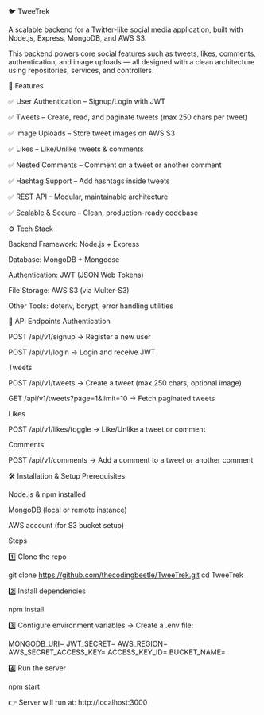 🐦 TweeTrek

A scalable backend for a Twitter-like social media application, built with Node.js, Express, MongoDB, and AWS S3.

This backend powers core social features such as tweets, likes, comments, authentication, and image uploads — all designed with a clean architecture using repositories, services, and controllers.

🚀 Features

✅ User Authentication – Signup/Login with JWT

✅ Tweets – Create, read, and paginate tweets (max 250 chars per tweet)

✅ Image Uploads – Store tweet images on AWS S3

✅ Likes – Like/Unlike tweets & comments

✅ Nested Comments – Comment on a tweet or another comment

✅ Hashtag Support – Add hashtags inside tweets

✅ REST API – Modular, maintainable architecture

✅ Scalable & Secure – Clean, production-ready codebase

⚙️ Tech Stack

Backend Framework: Node.js + Express

Database: MongoDB + Mongoose

Authentication: JWT (JSON Web Tokens)

File Storage: AWS S3 (via Multer-S3)

Other Tools: dotenv, bcrypt, error handling utilities

🔑 API Endpoints
Authentication

POST /api/v1/signup → Register a new user

POST /api/v1/login → Login and receive JWT

Tweets

POST /api/v1/tweets → Create a tweet (max 250 chars, optional image)

GET /api/v1/tweets?page=1&limit=10 → Fetch paginated tweets

Likes

POST /api/v1/likes/toggle → Like/Unlike a tweet or comment

Comments

POST /api/v1/comments → Add a comment to a tweet or another comment

🛠️ Installation & Setup
Prerequisites

Node.js
 & npm installed

MongoDB
 (local or remote instance)

AWS account (for S3 bucket setup)

Steps

1️⃣ Clone the repo

git clone https://github.com/thecodingbeetle/TweeTrek.git
cd TweeTrek


2️⃣ Install dependencies

npm install


3️⃣ Configure environment variables → Create a .env file:

MONGODB_URI=
JWT_SECRET=
AWS_REGION=
AWS_SECRET_ACCESS_KEY=
ACCESS_KEY_ID=
BUCKET_NAME=


4️⃣ Run the server

npm start


👉 Server will run at: http://localhost:3000
